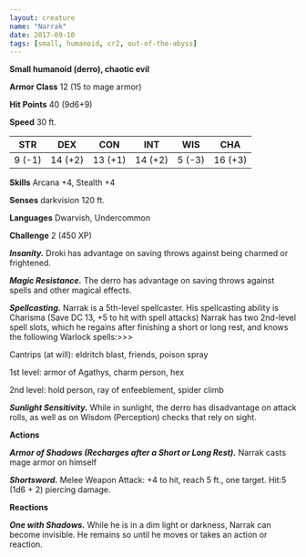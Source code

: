 ```yaml
---
layout: creature
name: "Narrak"
date: 2017-09-10
tags: [small, humanoid, cr2, out-of-the-abyss]
---
```


**Small humanoid (derro), chaotic evil**

**Armor Class** 12 (15 to mage armor)

**Hit Points** 40 (9d6+9)

**Speed** 30 ft.

|   STR   |   DEX   |   CON   |   INT   |   WIS   |   CHA   |
|:-----:|:-----:|:-----:|:-----:|:-----:|:-----:|
| 9 (-1) | 14 (+2) | 13 (+1) | 14 (+2) | 5 (-3) | 16 (+3) |

**Skills** Arcana +4, Stealth +4

**Senses** darkvision 120 ft.

**Languages** Dwarvish, Undercommon

**Challenge** 2 (450 XP)

***Insanity.*** Droki has advantage on saving throws against being charmed or frightened.

***Magic Resistance.*** The derro has advantage on saving throws against spells and other magical effects.

***Spellcasting.*** Narrak is a 5th-level spellcaster. His spellcasting ability is Charisma (Save DC 13, +5 to hit with spell attacks) Narrak has two 2nd-level spell slots, which he regains after finishing a short or long rest, and knows the following Warlock spells:>>>

Cantrips (at will): eldritch blast, friends, poison spray

1st level: armor of Agathys, charm person, hex

2nd level: hold person, ray of enfeeblement, spider climb

***Sunlight Sensitivity.*** While in sunlight, the derro has disadvantage on attack rolls, as well as on Wisdom (Perception) checks that rely on sight.

**Actions**

***Armor of Shadows (Recharges after a Short or Long Rest).*** Narrak casts mage armor on himself

***Shortsword.*** Melee Weapon Attack: +4 to hit, reach 5 ft., one target. Hit:5 (1d6 + 2) piercing damage.

**Reactions**

***One with Shadows.*** While he is in a dim light or darkness, Narrak can become invisible. He remains so until he moves or takes an action or reaction.

